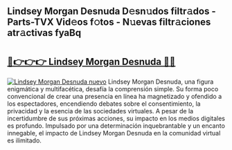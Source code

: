 ## Lindsey Morgan Desnuda D𝚎sn𝚞dos filtr𝚊dos - Parts-TVX Vid𝚎os f𝚘tos - N𝚞evas filtr𝚊ciones atr𝚊ctivas fyaBq

# <h2><a href="http://mb3liiu.tromn.icu/?c=Lindsey+Morgan+Desnuda">🔗👉👉👉 Lindsey Morgan Desnuda 🔗🔗</a></h2>

[![Lindsey Morgan Desnuda nuevo](https://i.imgur.com/pEAQMta.gif)](http://mb3liiu.tromn.icu/?c=Lindsey+Morgan+Desnuda)
Lindsey Morgan Desnuda, una figura enigmática y multifacética, desafía la comprensión simple. Su forma poco convencional de crear una presencia en línea ha magnetizado y ofendido a los espectadores, encendiendo debates sobre el consentimiento, la privacidad y la esencia de las sociedades virtuales. A pesar de la incertidumbre de sus próximas acciones, su impacto en los medios digitales es profundo. Impulsado por una determinación inquebrantable y un encanto innegable, el impacto de Lindsey Morgan Desnuda en la comunidad virtual es ilimitado.
